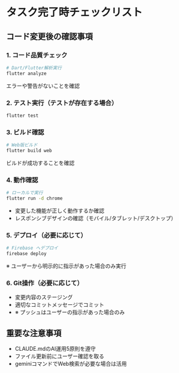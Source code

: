 # タスク完了時チェックリスト

## コード変更後の確認事項

### 1. コード品質チェック
```bash
# Dart/Flutter解析実行
flutter analyze
```
エラーや警告がないことを確認

### 2. テスト実行（テストが存在する場合）
```bash
flutter test
```

### 3. ビルド確認
```bash
# Web版ビルド
flutter build web
```
ビルドが成功することを確認

### 4. 動作確認
```bash
# ローカルで実行
flutter run -d chrome
```
- 変更した機能が正しく動作するか確認
- レスポンシブデザインの確認（モバイル/タブレット/デスクトップ）

### 5. デプロイ（必要に応じて）
```bash
# Firebase へデプロイ
firebase deploy
```
※ ユーザーから明示的に指示があった場合のみ実行

### 6. Git操作（必要に応じて）
- 変更内容のステージング
- 適切なコミットメッセージでコミット
- ※ プッシュはユーザーの指示があった場合のみ

## 重要な注意事項
- CLAUDE.mdのAI運用5原則を遵守
- ファイル更新前にユーザー確認を取る
- geminiコマンドでWeb検索が必要な場合は活用
